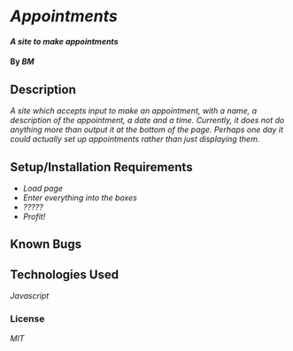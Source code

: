 # _Appointments_

#### _A site to make appointments_

#### By _**BM**_

## Description

_A site which accepts input to make an appointment, with a name, a description of the appointment, a date and a time. Currently, it does not do anything more than output it at the bottom of the page. Perhaps one day it could actually set up appointments rather than just displaying them._

## Setup/Installation Requirements

* _Load page_
* _Enter everything into the boxes_
* _?????_
* _Profit!_


## Known Bugs



## Technologies Used

_Javascript_

### License

*MIT*
